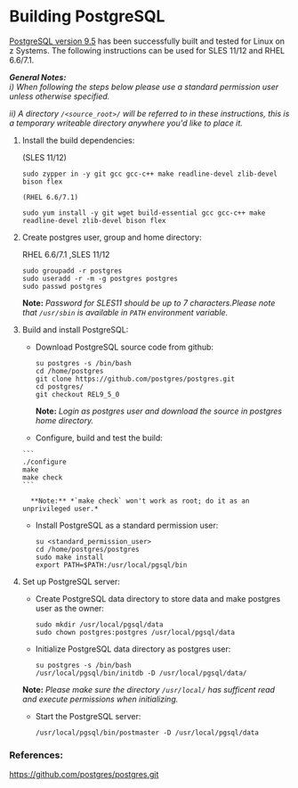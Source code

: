 # Building PostgreSQL

[PostgreSQL version 9.5](http://www.postgresql.org/) has been successfully built and tested for Linux on z Systems. The following instructions can be used for SLES 11/12 and RHEL 6.6/7.1.

_**General Notes:**_ 	 
_i) When following the steps below please use a standard permission user unless otherwise specified._

_ii) A directory `/<source_root>/` will be referred to in these instructions, this is a temporary writeable directory anywhere you'd like to place it._ 

1. Install the build dependencies:

      (SLES 11/12)
     ```
    sudo zypper in -y git gcc gcc-c++ make readline-devel zlib-devel bison flex
    ```

       (RHEL 6.6/7.1)
      ```
    sudo yum install -y git wget build-essential gcc gcc-c++ make readline-devel zlib-devel bison flex
      ```
2. Create postgres user, group and home directory:
 	
    RHEL 6.6/7.1 ,SLES 11/12 
     ```
    sudo groupadd -r postgres 
	sudo useradd -r -m -g postgres postgres
	sudo passwd postgres
     ```
    
	 **Note:** *Password for SLES11 should be up to 7 characters.Please note that `/usr/sbin` is available in `PATH` environment variable.*
	 
3. Build and install PostgreSQL:
 	  * Download PostgreSQL source code from github:
  
         ```
         su postgres -s /bin/bash
         cd /home/postgres
         git clone https://github.com/postgres/postgres.git 
         cd postgres/
         git checkout REL9_5_0
         ```   
     
   		 **Note:** *Login as postgres user and download the source in postgres home directory.* 

	  * Configure, build and test the build:
   
       ```
       ./configure
       make
       make check
       ``` 

		 **Note:** *`make check` won't work as root; do it as an unprivileged user.*
    
   * Install PostgreSQL as a standard permission user:

       ```
       su <standard_permission_user>
       cd /home/postgres/postgres
       sudo make install
	   export PATH=$PATH:/usr/local/pgsql/bin
       ``` 
4. Set up PostgreSQL server: 
    * Create PostgreSQL data directory to store data and make postgres user as the owner:
	
        ```
        sudo mkdir /usr/local/pgsql/data 
        sudo chown postgres:postgres /usr/local/pgsql/data
        ```
    * Initialize PostgreSQL data directory as postgres user:
	
        ```
        su postgres -s /bin/bash
        /usr/local/pgsql/bin/initdb -D /usr/local/pgsql/data/
        ```	
     **Note:** *Please make sure the directory `/usr/local/` has sufficent read and execute permissions when initializing.*   
       
    * Start the PostgreSQL server:
        ```
        /usr/local/pgsql/bin/postmaster -D /usr/local/pgsql/data
		```       


### References:
https://github.com/postgres/postgres.git